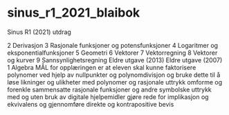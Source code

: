 # sinus_r1_2021_blaibok
Sinus R1 (2021) utdrag



2 Derivasjon
3 Rasjonale funksjoner og potensfunksjoner
4 Logaritmer og eksponentialfunksjoner
5 Geometri
6 Vektorer
7 Vektorregning
8 Vektorer og kurver
9 Sannsynlighetsregning
Eldre utgave (2013)
Eldre utgave (2007)
1 Algebra
MÅL for opplæringen er at eleven skal kunne
faktorisere polynomer ved hjelp av nullpunkter og polynomdivisjon og bruke dette til å løse likninger og ulikheter med polynomer og rasjonale uttrykk
omforme og forenkle sammensatte rasjonale funksjoner og andre symbolske uttrykk med og uten bruk av digitale hjelpemidler
gjøre rede for implikasjon og ekvivalens og gjennomføre direkte og kontrapositive bevis